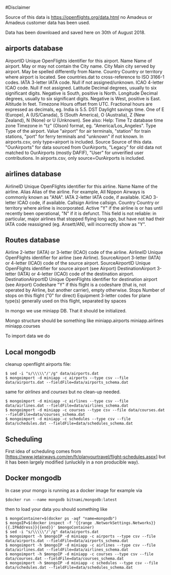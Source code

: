 #Disclaimer

Source of this data is https://openflights.org/data.html no Amadeus or Amadeus customer data has been used.

Data has been downloaed and saved here on 30th of August 2018.

## airports database

AirportID	Unique OpenFlights identifier for this airport.
Name	Name of airport. May or may not contain the City name.
City	Main city served by airport. May be spelled differently from Name.
Country	Country or territory where airport is located. See countries.dat to cross-reference to ISO 3166-1 codes.
IATA	3-letter IATA code. Null if not assigned/unknown.
ICAO	4-letter ICAO code. Null if not assigned.
Latitude	Decimal degrees, usually to six significant digits. Negative is South, positive is North.
Longitude	Decimal degrees, usually to six significant digits. Negative is West, positive is East.
Altitude	In feet.
Timezone	Hours offset from UTC. Fractional hours are expressed as decimals, eg. India is 5.5.
DST	Daylight savings time. One of E (Europe), A (US/Canada), S (South America), O (Australia), Z (New Zealand), N (None) or U (Unknown). See also: Help: Time
Tz database time zone	Timezone in "tz" (Olson) format, eg. "America/Los_Angeles".
Type	Type of the airport. Value "airport" for air terminals, "station" for train stations, "port" for ferry terminals and "unknown" if not known. In airports.csv, only type=airport is included.
Source	Source of this data. "OurAirports" for data sourced from OurAirports, "Legacy" for old data not matched to OurAirports (mostly DAFIF), "User" for unverified user contributions. In airports.csv, only source=OurAirports is included.


## airlines database

AirlineID	Unique OpenFlights identifier for this airline.
Name	Name of the airline.
Alias	Alias of the airline. For example, All Nippon Airways is commonly known as "ANA".
IATA	2-letter IATA code, if available.
ICAO	3-letter ICAO code, if available.
Callsign	Airline callsign.
Country	Country or territory where airline is incorporated.
Active	"Y" if the airline is or has until recently been operational, "N" if it is defunct. This field is not reliable: in particular, major airlines that stopped flying long ago, but have not had their IATA code reassigned (eg. Ansett/AN), will incorrectly show as "Y".



## Routes database

Airline	2-letter (IATA) or 3-letter (ICAO) code of the airline.
AirlineID	Unique OpenFlights identifier for airline (see Airline).
SourceAirport	3-letter (IATA) or 4-letter (ICAO) code of the source airport.
SourceAirportID	Unique OpenFlights identifier for source airport (see Airport)
DestinationAirport	3-letter (IATA) or 4-letter (ICAO) code of the destination airport.
DestinationAirportID	Unique OpenFlights identifier for destination airport (see Airport)
Codeshare	"Y" if this flight is a codeshare (that is, not operated by Airline, but another carrier), empty otherwise.
Stops	Number of stops on this flight ("0" for direct)
Equipment	3-letter codes for plane type(s) generally used on this flight, separated by spaces



In mongo we use miniapp DB. That it should be initialized.

Mongo structure should be something like
miniapp.airports
miniapp.airlines
miniapp.courses

To import data we do


## Local mongodb

cleanup openflight airports file:

```shell
$ sed -i "s/\\\\\"/'/g" data/airports.dat
$ mongoimport -d miniapp -c airports --type csv --file data/airports.dat --fieldFile=data/airports_schema.dat
```

same for _airlines_ and _courses_ but no clean-up needed.

```shell
$ mongoimport -d miniapp -c airlines --type csv --file data/airlines.dat --fieldFile=data/airlines_schema.dat
$ mongoimport -d miniapp -c courses --type csv --file data/courses.dat --fieldFile=data/courses_schema.dat
$ mongoimport -d miniapp -c schedules --type csv --file data/schedules.dat --fieldFile=data/schedules_schema.dat
```

## Scheduling

First idea of scheduling comes from [https://www.jetairways.com/en/fr/planyourtravel/flight-schedules.aspx] but it has been largely modified (unluckily in a non producible way).


## Docker mongodb

In case your mongo is running as a docker image for example via

```shell
$docker run --name mongodb bitnami/mongodb:latest
```

then to load your data you should something like

```shell
$ mongoContainer=$(docker ps -aqf "name=mongodb")
$ mongoIP=$(docker inspect -f '{{range .NetworkSettings.Networks}}{{.IPAddress}}{{end}}' $mongoContainer)
$ sed -i "s/\\\\\"/'/g" data/airports.dat
$ mongoimport -h $mongoIP -d miniapp -c airports --type csv --file data/airports.dat --fieldFile=data/airports_schema.dat
$ mongoimport -h $mongoIP -d miniapp -c airlines --type csv --file data/airlines.dat --fieldFile=data/airlines_schema.dat
$ mongoimport -h $mongoIP -d miniapp -c courses --type csv --file data/courses.dat --fieldFile=data/courses_schema.dat
$ mongoimport -h $mongoIP -d miniapp -c schedules --type csv --file data/schedules.dat --fieldFile=data/schedules_schema.dat

```
